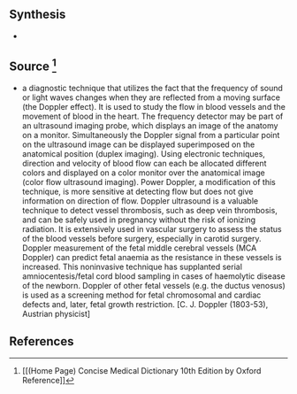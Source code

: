 ## Synthesis
- 
## Source [^1]
- a diagnostic technique that utilizes the fact that the frequency of sound or light waves changes when they are reflected from a moving surface (the Doppler effect). It is used to study the flow in blood vessels and the movement of blood in the heart. The frequency detector may be part of an ultrasound imaging probe, which displays an image of the anatomy on a monitor. Simultaneously the Doppler signal from a particular point on the ultrasound image can be displayed superimposed on the anatomical position (duplex imaging). Using electronic techniques, direction and velocity of blood flow can each be allocated different colors and displayed on a color monitor over the anatomical image (color flow ultrasound imaging). Power Doppler, a modification of this technique, is more sensitive at detecting flow but does not give information on direction of flow. Doppler ultrasound is a valuable technique to detect vessel thrombosis, such as deep vein thrombosis, and can be safely used in pregnancy without the risk of ionizing radiation. It is extensively used in vascular surgery to assess the status of the blood vessels before surgery, especially in carotid surgery. Doppler measurement of the fetal middle cerebral vessels (MCA Doppler) can predict fetal anaemia as the resistance in these vessels is increased. This noninvasive technique has supplanted serial amniocentesis/fetal cord blood sampling in cases of haemolytic disease of the newborn. Doppler of other fetal vessels (e.g. the ductus venosus) is used as a screening method for fetal chromosomal and cardiac defects and, later, fetal growth restriction. \[C. J. Doppler (1803-53), Austrian physicist]
## References

[^1]: [[(Home Page) Concise Medical Dictionary 10th Edition by Oxford Reference]]